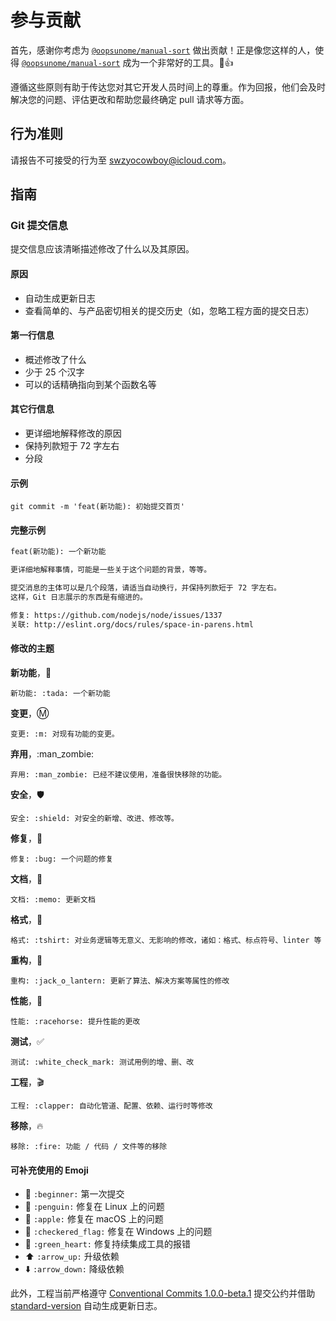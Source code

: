 # 参与贡献

首先，感谢你考虑为 [`@oopsunome/manual-sort`][@oopsunome/manual-sort] 做出贡献！正是像您这样的人，使得 [`@oopsunome/manual-sort`][@oopsunome/manual-sort] 成为一个非常好的工具。:tada::+1:

[@oopsunome/manual-sort]: https://github.com/iTonyYo/manual-sort

遵循这些原则有助于传达您对其它开发人员时间上的尊重。作为回报，他们会及时解决您的问题、评估更改和帮助您最终确定 pull 请求等方面。

## 行为准则

请报告不可接受的行为至 [swzyocowboy@icloud.com][mailto]。

[mailto]: mailto:swzyocowboy@icloud.com

## 指南

### Git 提交信息

提交信息应该清晰描述修改了什么以及其原因。

#### 原因

- 自动生成更新日志
- 查看简单的、与产品密切相关的提交历史（如，忽略工程方面的提交日志）

#### 第一行信息
- 概述修改了什么
- 少于 25 个汉字
- 可以的话精确指向到某个函数名等

#### 其它行信息
- 更详细地解释修改的原因
- 保持列款短于 72 字左右
- 分段

#### 示例
```shell
git commit -m 'feat(新功能): 初始提交首页'
```

#### 完整示例

```txt
feat(新功能): 一个新功能

更详细地解释事情，可能是一些关于这个问题的背景，等等。

提交消息的主体可以是几个段落，请适当自动换行，并保持列款短于 72 字左右。
这样，Git 日志展示的东西是有缩进的。

修复: https://github.com/nodejs/node/issues/1337
关联: http://eslint.org/docs/rules/space-in-parens.html
```

#### 修改的主题

**新功能**，:tada:
```shell
新功能: :tada: 一个新功能
```

**变更**，:m:
```shell
变更: :m: 对现有功能的变更。
```

**弃用**，:man_zombie:
```shell
弃用: :man_zombie: 已经不建议使用，准备很快移除的功能。
```

**安全**，:shield:
```shell
安全: :shield: 对安全的新增、改进、修改等。
```

**修复**，:bug:
```shell
修复: :bug: 一个问题的修复
```

**文档**，:memo:
```shell
文档: :memo: 更新文档
```

**格式**，:tshirt:
```shell
格式: :tshirt: 对业务逻辑等无意义、无影响的修改，诸如：格式、标点符号、linter 等
```

**重构**，:jack_o_lantern:
```shell
重构: :jack_o_lantern: 更新了算法、解决方案等属性的修改
```

**性能**，:racehorse:
```shell
性能: :racehorse: 提升性能的更改
```

**测试**，:white_check_mark:
```shell
测试: :white_check_mark: 测试用例的增、删、改
```

**工程**，:clapper:
```shell
工程: :clapper: 自动化管道、配置、依赖、运行时等修改
```

**移除**，:fire:
```shell
移除: :fire: 功能 / 代码 / 文件等的移除
```

#### 可补充使用的 Emoji

* :beginner: `:beginner:` 第一次提交
* :penguin: `:penguin:` 修复在 Linux 上的问题
* :apple: `:apple:` 修复在 macOS 上的问题
* :checkered_flag: `:checkered_flag:` 修复在 Windows
 上的问题
* :green_heart: `:green_heart:` 修复持续集成工具的报错
* :arrow_up: `:arrow_up:` 升级依赖
* :arrow_down: `:arrow_down:` 降级依赖

此外，工程当前严格遵守 [Conventional Commits 1.0.0-beta.1](https://conventionalcommits.org/) 提交公约并借助 [standard-version](https://github.com/conventional-changelog/standard-version)
 自动生成更新日志。
